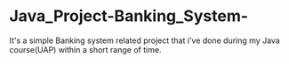 # Java_Project-Banking_System-
It's a simple Banking system related project that i've done during my Java course(UAP) within a short range of time.
